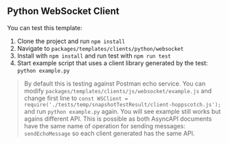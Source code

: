 ## Python WebSocket Client

You can test this template:
1. Clone the project and run `npm install`
2. Navigate to `packages/templates/clients/python/websocket`
3. Install with `npm install` and run test with `npm run test`
4. Start example script that uses a client library generated by the test: `python example.py`

> By default this is testing against Postman echo service. You can modify `packages/templates/clients/js/websocket/example.js` and change first line to `const WSClient = require('./tests/temp/snapshotTestResult/client-hoppscotch.js');` and run `python example.py` again. You will see example still works but agains different API. This is possible as both AsyncAPI documents have the same name of operation for sending messages: `sendEchoMessage` so each client generated has the same API.